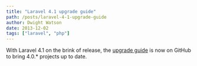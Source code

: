 ```yaml
---
title: "Laravel 4.1 upgrade guide"
path: /posts/laravel-4-1-upgrade-guide
author: Dwight Watson
date: 2013-12-02
tags: ["laravel", "php"]
---
```


With Laravel 4.1 on the brink of release, the [upgrade guide](https://github.com/laravel/laravel/blob/develop/upgrade.md) is now on GitHub to bring 4.0.* projects up to date.


